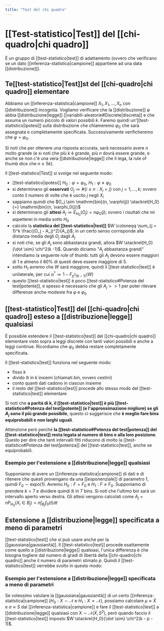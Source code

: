 ```yaml
---
title: "Test del chi quadro"
---
```

# [[Test-statistico|Test]] del [[chi-quadro|chi quadro]]
È un gruppo di [[test-statistico|test]] di adattamento (ovvero che verificano se un dato [[inferenza-statistica|campione]] appartiene ad una data [[distribuzione]]).

## Te[[test-statistico|Test]]st del [[chi-quadro|chi quadro]] elementare
Abbiamo un [[inferenza-statistica|campione]] $X_1, X_1, \ldots, X_n$ con [[distribuzione]] incognita. Vogliamo verificare che la [[distribuzione]] $\varphi$ abbia [[distribuzione|legge]] [[variabili-aleatorie#Discrete|discreta]] e che assuma un numero piccolo di valori possibili $k$. Faremo quindi un'[[test-statistico|ipotesi]] sulla distribuzione che chiameremo $\varphi_0$ che sarà assegnata e completamente specificata. Successivamente verificheremo che $\varphi = \varphi_0$.

Si noti che per ottenere una risposta accurata, sarà necessario avere $n$ molto grande (e si noti che più $k$ è grande, più $n$ dovrà essere grande, e anche se non c'è una vera [[distribuzione|legge]] che li lega, la rule of thumb dice che $n \ge 5k$).

Il [[test-statistico|Test]] si svolge nel seguente modo:
- [[test-statistico|ipotesi]] $H_0: \varphi = \varphi_0$, $H_1:  \varphi \not = \varphi_0$
- si determinano gli **osservati** $O_j \coloneqq \# \{i \le n : X_i = j\}$ con $j = 1, \ldots, k$; ovvero conto il numero di volte che è uscito $j$ negli $X_i$
- sappiamo quindi che $O_j \sim \mathrm{bin}(n, \varphi(j)) \stackrel{H_0}{=} \mathrm{bin}(n, \varphi_0(j))$
- si determinano gli **attesi** $A_j \coloneqq E_{H_0}(O_j) = n \varphi_0(j)$; ovvero i risultati che mi aspetterei in media sotto $H_0$
- calcolo la **statistica del [[test-statistico|test]]** $W \coloneqq \sum_{j = 1}^k \frac{(O_j - A_j)^2}{A_j}$; in un certo senso corrisponde alla distanza media degli $O_j$ dagli $A_j$
- si noti che, se gli $A_j$ sono abbastanza grandi, allora $W \stackrel{H_0}{\dot \sim} \chi^2(k -1)$. Quando diciamo "$A_j$ abbastanza grandi" intendiamo la seguente rule of thumb: tutti gli $A_j$ devono essere maggiori di $1$ e almeno il $80\%$ di questi deve essere maggiore di 5.
- sotto $H_1$ avremo che $W$ sarà maggiore, quindi il [[test-statistico|test]] è unilaterale, per cui $\alpha^* \coloneqq 1 - F_{\chi^2 (k - 1)} (W)$
- questo [[test-statistico|test]] è poco [[test-statistico#Potenza del test|potente]], e spesso è necessario che gli $A_j >> 1$ per poter rilevare differenze anche modeste fra $\varphi$ e $\varphi_0$

## [[test-statistico|Test]] del [[chi-quadro|chi quadro]] esteso a [[distribuzione|legge]] qualsiasi
È possibile estendere il [[test-statistico|test]] del [[chi-quadro|chi quadro]] elementare visto sopra a leggi discrete con tanti valori possibili e anche a leggi continue. Ricordiamo che $\varphi_0$ debba restare completamente specificata.

Il [[test-statistico|test]] funziona nel seguente modo:
- fisso $k$
- divido $\mathbb{R}$ in $k$ insiemi (chiamati *bin*, ovvero cestini)
- conto quanti dati cadono in ciascun insieme
- il resto del [[test-statistico|test]] procede allo stesso modo del [[test-statistico|test]] elementare

Si noti che **a parità di k, il [[test-statistico|test]] è più [[test-statistico#Potenza del test|potente]] (e l'approssimazione migliore) se gli $A_j$ sono il più grande possibile**, questo ci suggerisce che **è meglio fare bins equiprobabili e non larghi uguali**.

Attenzione però perchè **la [[test-statistico#Potenza del test|potenza]] del [[test-statistico|test]] resta legata al numero di bins e alla loro posizione**. Questo per dire che tanti intervalli fitti riducono di molto la [[test-statistico#Potenza del test|potenza]] del [[test-statistico|test]], anche se equiprobabili.

### Esempio per l'estensione a [[distribuzione|legge]] qualsiasi
Supponiamo di avere un [[inferenza-statistica|campione]] di dati e di ritenere che questi provengano da una [[esponenziale]] di parametro $1$, quindi $F_0 \sim \mathrm{expo}(1)$. Avremo $H_0: F = F_0$ e $H_1:  F \not = F_0$. Supponiamo di prendere $k = 7$ e dividere quindi $\mathbb{R}$ in $7$ bins. Si noti che l'ultimo bin sarà un intervallo aperto verso destra. Gli attesi vengono calcolati come $A_j = n P_{H_0}(X_i \in B_j) = n \int_{B_j} f_0(t) dt$

## Estensione a [[distribuzione|legge]] specificata a meno di parametri
[[test-statistico|test]] che si può usare anche per la [[gaussiana|gaussianità]]. Il [[test-statistico|test]] procede esattamente come quello a [[distribuzione|legge]] qualsiasi, l'unica differenza è che bisogna togliere dal numero di gradi di libertà della [[chi-quadro|chi quadro]] anche il numero di parametri stimato $p$. Quindi il [[test-statistico|test]] verrebbe svolto in questo modo: 

### Esempio per l'estensione a [[distribuzione|legge]] specificata a meno di parametri
Se volessimo valutare la [[gaussiana|gaussianità]] di un certo [[inferenza-statistica|campione]] ($H_0: X \sim \mathcal{N}$ e $H_1:  X \not \sim \mathcal{N}$), possiamo calcolare $\mu \approx \bar X$ e $\sigma \approx S$ dal [[inferenza-statistica|campione]] e fare il [[test-statistico|test]] a [[distribuzione|legge]] qualsiasi con $X \sim \mathcal{N}(\bar X, S^2)$, però quando faccio il [[test-statistico|test]] imposto $W \stackrel{H_0}{\dot \sim} \chi^2(k - p - 1)$.